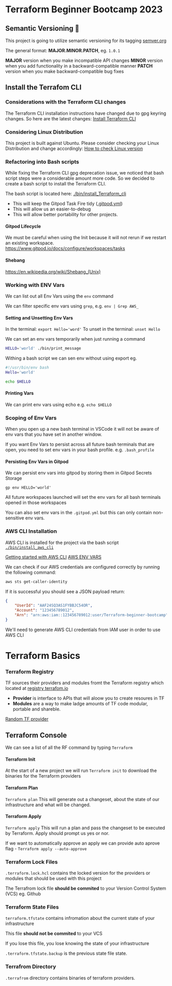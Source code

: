 # Terraform Beginner Bootcamp 2023

## Semantic Versioning :mage:


This project is going to utilize semantic versioning for its tagging [semver.org](https://semver.org/)

The general format:
 **MAJOR.MINOR.PATCH**, eg. `1.0.1`

**MAJOR** version when you make incompatible API changes
**MINOR** version when you add functionality in a backward-compatible manner
**PATCH** version when you make backward-compatible bug fixes

## Install the Terrafom CLI 
### Considerations with the Terraform CLI changes 
The Terraform CLI installation instructions have changed due to gpg keyring changes. 
So here are the latest changes:
[Install Terraform CLI](https://developer.hashicorp.com/Terraform/tutorials/aws-get-started/install-cli )

### Considering Linux Distribution

This project is built against Ubuntu.
Please consider checking your Linux Distribution and change accordingly:
[How to check Linux version](https://www.cyberciti.biz/faq/how-to-check-os-version-in-linux-command-line/ )

### Refactoring into Bash scripts  
While fixing the Terraform CLI gpg deprecation issue, we noticed that bash script steps were a considerable amount more code. So we decided to create a bash script to install the Terraform CLI. 

The bash script is located here: [./bin/install_Terraform_cli](./bin/install_Terraform_cli.sh)

- This will keep the Gitpod Task Fire tidy ([.gitpod.yml](.gitpod.yml))
- This will allow us an easier-to-debug 
- This will allow better portability for other projects. 

#### Gitpod Lifecycle
We must be careful when using the Init because it will not rerun if we restart an existing workspace.
https://www.gitpod.io/docs/configure/workspaces/tasks 

#### Shebang
https://en.wikipedia.org/wiki/Shebang_(Unix) 



### Working with ENV Vars 

We can list out all Env Vars using the `env` command 

We can filter specific env vars using `grep`, e.g. `env | Grep AWS_`

#### Setting and Unsetting Env Vars 

In the terminal: `export Hello='word'`
To unset in the terminal: `unset Hello`

We can set an env vars temporarily when just running a command

```sh
HELLO='world' ./bin/print_message
```
Withing a bash script we can sen env without using export eg.
```sh 
#!/usr/bin/env bash
Hello='world'

echo $HELLO
```

#### Printing Vars 

We can print env vars using echo e.g. `echo $HELLO`


### Scoping of Env Vars 

When you open up a new bash terminal in VSCode it will not be aware of env vars that you have set in another window. 

If you want Env Vars to persist across all future bash terminals that are open, you need to set env vars in your bash profile. e.g. `.bash_profile`

#### Persisting Env Vars in Gitpod 

We can persist env vars into gitpod by storing them in Gitpod Secrets Storage 

```
gp env HELLO='world'
```

All future workspaces launched will set the env vars for all bash terminals opened in those workspaces 

You can also set env vars in the `.gitpod.yml` but this can only contain non-sensitive env vars. 


### AWS CLI Installation 

AWS CLI is installed for the project via the bash script [`./bin/install_aws_cli`](./bin/install_aws_cli)


[Getting started with AWS CLI](https://docs.aws.amazon.com/cli/latest/userguide/getting-started-install.html)
[AWS ENV VARS](https://docs.aws.amazon.com/cli/latest/userguide/cli-configure-envvars.html)

We can check if our AWS credentials are configured correctly by running the following command:
```sh
aws sts get-caller-identity
```

If it is successful you should see a JSON payload return:

```json
{
    "UserId": "AAF24SQ3AS1FYBBJC54OR",
    "Account": "123456789012",
    "Arn": "arn:aws:iam::123456789012:user/Terraform-beginner-bootcamp"
}
```

We'll need to generate AWS CLI credentials from IAM user in order to use AWS CLI



# Terraform Basics 

### Terraform Registry

TF sources their providers and modules fromt the Terraform registry which located at [registry terrafom.io](https://registry.Terraform.io/)

- **Provider** is interface to APIs that will aloow you to create resoures in TF
- **Modules** are a way to make ladge amounts of TF code modular, portable and shareble. 

[Random TF provider](https://registry.Terraform.io/providers/hashicorp/random/)
## Terraform Console 

We can see a list of all the RF command by typing `Terraform`

#### Terraform Init 
At the start of a new project we will run `Terraform init` to download the binaries for the Terraform providers 

#### Terraform Plan 
`Terraform plan`
This will generate out a changeset, about the state of our infrastructure and what will be changed. 

#### Terraform Apply 
`Terraform apply`
This will run a plan and pass the changeset to be executed by Terraform. Apply should prompt us yes or nor. 

If we want to automatically approve an apply we can provide auto aprove flag - `Terraform apply --auto-approve`

### Terraform Lock Files 

`.terraform.lock.hcl` contains the locked version for the providers or modules that should be used with this project 

The Terrafrom lock file **should be commited** to your Version Control System (VCS) eg. Github

### Terraform State Files 

`terraform.tfstate` contains infromation about the current state of your infrastructure 

This file **should not be commited** to your VCS

If you lose this file, you lose knowing the state of your infrastructure

`.terraform.tfstate.backup` is the previous state file state.

### Terrafrom Directory

`.terrafrom` directory contains binaries of terraform providers.